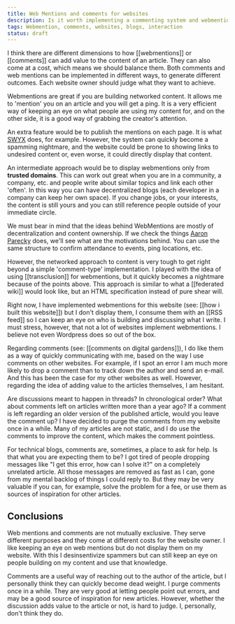 ```yaml
---
title: Web Mentions and comments for websites
description: Is it worth implementing a commenting system and webmentions on blogs? 
tags: Webmention, comments, websites, blogs, interaction
status: draft
---
```


I think there are different dimensions to how [[webmentions]] or [[comments]] can add value to the content of an article. They can also come at a cost, which means we should balance them. Both comments and web mentions can be implemented in different ways, to generate different outcomes. Each website owner should judge what they want to achieve.    
  
Webmentions are great if you are building networked content. It allows me to 'mention' you on an article and you will get a ping. It is a very efficient way of keeping an eye on what people are using my content for, and on the other side, it is a good way of grabbing the creator's attention.    
  
An extra feature would be to publish the mentions on each page. It is what [SWYX](https://www.swyx.io/) does, for example. However, the system can quickly become a spamming nightmare, and the website could be prone to showing links to undesired content or, even worse, it could directly display that content.
  
An intermediate approach would be to display webmentions only from **trusted domains**. This can work out great when you are in a community, a company, etc. and people write about similar topics and link each other 'often'. In this way you can have decentralized blogs (each developer in a company can keep her own space). If you change jobs, or your interests, the content is still yours and you can still reference people outside of your immediate circle.    
  
We must bear in mind that the ideas behind WebMentions are mostly of decentralization and content ownership. If we check the things [Aaron Parecky](https://aaronparecki.com/) does, we'll see what are the motivations behind. You can use the same structure to confirm attendance to events, ping locations, etc.   
  
However, the networked approach to content is very tough to get right beyond a simple 'comment-type' implementation. I played with the idea of using [[transclusion]] for webmentions, but it quickly becomes a nightmare because of the points above. This approach is similar to what a [[federated wiki]] would look like, but an HTML specification instead of pure shear will. 

Right now, I have implemented webmentions for this website (see: [[how i built this website]]) but I don't display them, I consume them with an [[RSS feed]] so I can keep an eye on who is building and discussing what I write. I must stress, however, that not a lot of websites implement webmentions. I believe not even Wordpress does so out of the box.
  
Regarding comments (see: [[comments on digital gardens]]), I do like them as a way of quickly communicating with me, based on the way I use comments on other websites. For example, if I spot an error I am much more likely to drop a comment than to track down the author and send an e-mail. And this has been the case for my other websites as well. However, regarding the idea of adding value to the articles themselves, I am hesitant.  

Are discussions meant to happen in threads? In chronological order? What about comments left on articles written more than a year ago? If a comment is left regarding an older version of the published article, would you leave the comment up? I have decided to purge the comments from my website once in a while. Many of my articles are not static, and I do use the comments to improve the content, which makes the comment pointless.   
  
For technical blogs, comments are, sometimes, a place to ask for help. Is that what you are expecting them to be? I got tired of people dropping messages like "I get this error, how can I solve it?" on a completely unrelated article. All those messages are removed as fast as I can, gone from my mental backlog of things I could reply to. But they may be very valuable if you can, for example, solve the problem for a fee, or use them as sources of inspiration for other articles.   

## Conclusions
Web mentions and comments are not mutually exclusive. They serve different purposes and they come at different costs for the website owner. I like keeping an eye on web mentions but do not display them on my website. With this I desinsentivize spammers but can still keep an eye on people building on my content and use that knowledge.   
  
Comments are a useful way of reaching out to the author of the article, but I personally think they can quickly become dead weight. I purge comments once in a while. They are very good at letting people point out errors, and may be a good source of inspiration for new articles. However, whether the discussion adds value to the article or not, is hard to judge. I, personally, don't think they do.